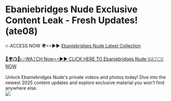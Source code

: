 # Ebaniebridges Nude Exclusive Content Leak - Fresh Updates! (ate08)

🔥 ACCESS NOW 🌍==►► <a href="https://tinyurl.com/yc657z5k" rel="nofollow">Ebaniebridges Nude Latest Collection</a>
<br><br>
[🔴🌍📺📱👉WA𝚃CH Now==►► CLICK HERE TO Ebaniebridges Nude 𝚆𝙰𝚃𝙲𝙷 NOW](https://tinyurl.com/yc657z5k)
<br><br>
Unlock Ebaniebridges Nude's private videos and photos today! Dive into the newest 2025 content updates and explore exclusive material you won’t find anywhere else.
<br>
<a href="https://tinyurl.com/yc657z5k" rel="nofollow" data-target="animated-image.originalLink"><img src="https://camo.githubusercontent.com/8a4f000d20f83aca3bf7ec5f350d767afa0574a8a352519fd8cfa583a6f93a33/68747470733a2f2f692e696d6775722e636f6d2f644a486b345a712e676966" data-canonical-src="https://i.imgur.com/dJHk4Zq.gif" style="max-width: 100%; display: inline-block;" data-target="animated-image.originalImage"></a>
<br>
